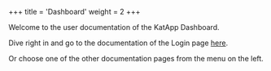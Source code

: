 +++
title = 'Dashboard'
weight = 2
+++

Welcome to the user documentation of the KatApp Dashboard.

Dive right in and go to the documentation of the Login page [here](/login).

Or choose one of the other documentation pages from the menu on the left.